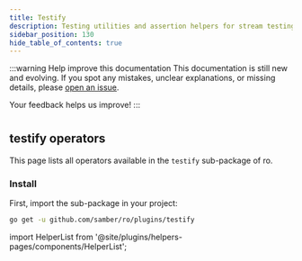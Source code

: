 ```yaml
---
title: Testify
description: Testing utilities and assertion helpers for stream testing.
sidebar_position: 130
hide_table_of_contents: true
---
```


:::warning Help improve this documentation
This documentation is still new and evolving. If you spot any mistakes, unclear explanations, or missing details, please [open an issue](https://github.com/samber/ro/issues).

Your feedback helps us improve!
:::

#
## testify operators

This page lists all operators available in the `testify` sub-package of ro.

### Install

First, import the sub-package in your project:

```bash
go get -u github.com/samber/ro/plugins/testify
```

import HelperList from '@site/plugins/helpers-pages/components/HelperList';

<HelperList 
  type="plugin"
  category="testify"
/>
